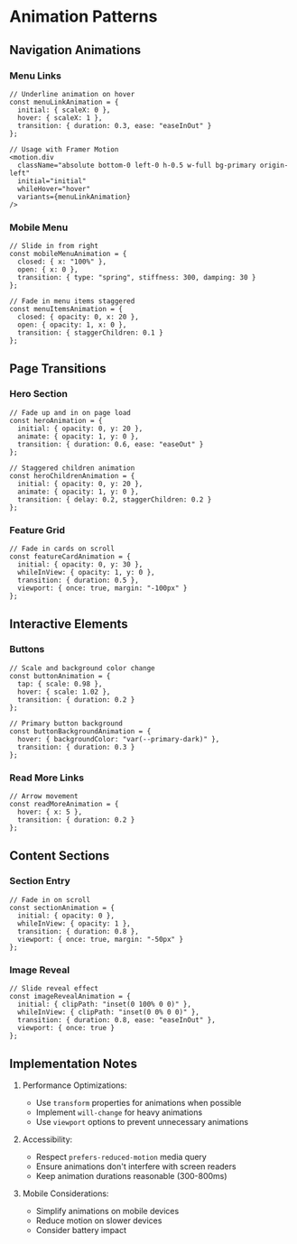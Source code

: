 # Animation Patterns

## Navigation Animations

### Menu Links
```tsx
// Underline animation on hover
const menuLinkAnimation = {
  initial: { scaleX: 0 },
  hover: { scaleX: 1 },
  transition: { duration: 0.3, ease: "easeInOut" }
};

// Usage with Framer Motion
<motion.div
  className="absolute bottom-0 left-0 h-0.5 w-full bg-primary origin-left"
  initial="initial"
  whileHover="hover"
  variants={menuLinkAnimation}
/>
```

### Mobile Menu
```tsx
// Slide in from right
const mobileMenuAnimation = {
  closed: { x: "100%" },
  open: { x: 0 },
  transition: { type: "spring", stiffness: 300, damping: 30 }
};

// Fade in menu items staggered
const menuItemsAnimation = {
  closed: { opacity: 0, x: 20 },
  open: { opacity: 1, x: 0 },
  transition: { staggerChildren: 0.1 }
};
```

## Page Transitions

### Hero Section
```tsx
// Fade up and in on page load
const heroAnimation = {
  initial: { opacity: 0, y: 20 },
  animate: { opacity: 1, y: 0 },
  transition: { duration: 0.6, ease: "easeOut" }
};

// Staggered children animation
const heroChildrenAnimation = {
  initial: { opacity: 0, y: 20 },
  animate: { opacity: 1, y: 0 },
  transition: { delay: 0.2, staggerChildren: 0.2 }
};
```

### Feature Grid
```tsx
// Fade in cards on scroll
const featureCardAnimation = {
  initial: { opacity: 0, y: 30 },
  whileInView: { opacity: 1, y: 0 },
  transition: { duration: 0.5 },
  viewport: { once: true, margin: "-100px" }
};
```

## Interactive Elements

### Buttons
```tsx
// Scale and background color change
const buttonAnimation = {
  tap: { scale: 0.98 },
  hover: { scale: 1.02 },
  transition: { duration: 0.2 }
};

// Primary button background
const buttonBackgroundAnimation = {
  hover: { backgroundColor: "var(--primary-dark)" },
  transition: { duration: 0.3 }
};
```

### Read More Links
```tsx
// Arrow movement
const readMoreAnimation = {
  hover: { x: 5 },
  transition: { duration: 0.2 }
};
```

## Content Sections

### Section Entry
```tsx
// Fade in on scroll
const sectionAnimation = {
  initial: { opacity: 0 },
  whileInView: { opacity: 1 },
  transition: { duration: 0.8 },
  viewport: { once: true, margin: "-50px" }
};
```

### Image Reveal
```tsx
// Slide reveal effect
const imageRevealAnimation = {
  initial: { clipPath: "inset(0 100% 0 0)" },
  whileInView: { clipPath: "inset(0 0% 0 0)" },
  transition: { duration: 0.8, ease: "easeInOut" },
  viewport: { once: true }
};
```

## Implementation Notes

1. Performance Optimizations:
   - Use `transform` properties for animations when possible
   - Implement `will-change` for heavy animations
   - Use `viewport` options to prevent unnecessary animations

2. Accessibility:
   - Respect `prefers-reduced-motion` media query
   - Ensure animations don't interfere with screen readers
   - Keep animation durations reasonable (300-800ms)

3. Mobile Considerations:
   - Simplify animations on mobile devices
   - Reduce motion on slower devices
   - Consider battery impact
